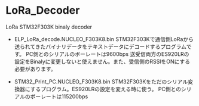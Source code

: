 # LoRa_Decoder
LoRa STM32F303K binaly decoder 

- ELP_LoRa_decode.NUCLEO_F303K8.bin
 STM32F303Kで通信側LoRaから送られてきたバイナリデータをテキストデータにデコードするプログラムです。
 PC側とのシリアルのボーレートは9600bps
 送受信両方のES920LRの設定をBinalyに変更しないと使えません。また、受信側のRSSIをONにする必要があります。

- STM32_Print_PC.NUCLEO_F303K8.bin
 STM32F303Kをただのシリアル変換器にするプログラム。ES920LRの設定を変える時に使う。
 PC側とのシリアルのボーレートは115200bps